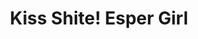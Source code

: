 --- 
title: "Kiss Shite! Esper Girl"
publishdate: "2019-2-21T16:48:46+02:00"
src: "https://365manga.net/manga/kiss-shite-esper-girl"
image: "https://data.365manga.net/images/thumbnails/30470-kiss-shite-esper-girl.jpg"
description: " Maho-chan has been able to bend spoons ever since childhood and her friend, Keisuke-kun has always been fascinated by her supernatural powers. Volume also contains two short stories."
---